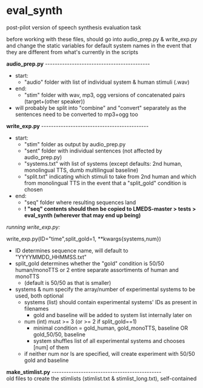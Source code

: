 # eval_synth
post-pilot version of speech synthesis evaluation task

before working with these files, should go into audio_prep.py & write_exp.py and change the static variables for default system names in the event that they are different from what's currently in the scripts

**audio_prep.py** -------------------------------------------
* start:
    - "audio" folder with list of individual system & human stimuli (.wav)
* end: 
    - "stim" folder with wav, mp3, ogg versions of concatenated pairs (target+(other speaker))  
* will probably be split into "combine" and "convert" separately as the sentences need to be converted to mp3+ogg too

**write_exp.py** --------------------------------------------
* start:
    - "stim" folder as output by audio_prep.py
    - "sent" folder with individual sentences (not affected by audio_prep.py)
    - "systems.txt" with list of systems (except defaults: 2nd human, monolingual TTS, dumb multilingual baseline)
    - "split.txt" indicating which stimuli to take from 2nd human and which from monolingual TTS in the event that a "split_gold" condition is chosen
* end:
    - "seq" folder where resulting sequences land
    - **! "seq" contents should then be copied to LMEDS-master > tests > eval_synth (wherever that may end up being)**
      
*running write_exp.py:*

write_exp.py(ID="time",split_gold=1, **kwargs{systems,num})
 
* ID determines sequence name, will default to "YYYYMMDD_HHMMSS.txt"
* split_gold determines whether the "gold" condition is 50/50 human/monoTTS or 2 entire separate assortiments of human and monoTTS
    - (default is 50/50 as that is smaller)
* systems & num specify the array/number of experimental systems to be used, both optional
    - systems (list) should contain experimental systems' IDs as present in filenames
        - gold and baseline will be added to system list internally later on
    - num (int) must >= 3 (or >= 2 if split_gold==1)
        - minimal condition = gold_human, gold_monoTTS, baseline OR gold_50/50, baseline
        - system shuffles list of all experimental systems and chooses [num] of them
    - if neither num nor ls are specified, will create experiment with 50/50 gold and baseline

**make_stimlist.py** ---------------------------------------------  
old files to create the stimlists (stimlist.txt & stimlist_long.txt), self-contained
